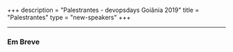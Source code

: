 +++
description = "Palestrantes - devopsdays Goiânia 2019"
title = "Palestrantes"
type = "new-speakers"
+++
<hr>
<h3>Em Breve</h3>